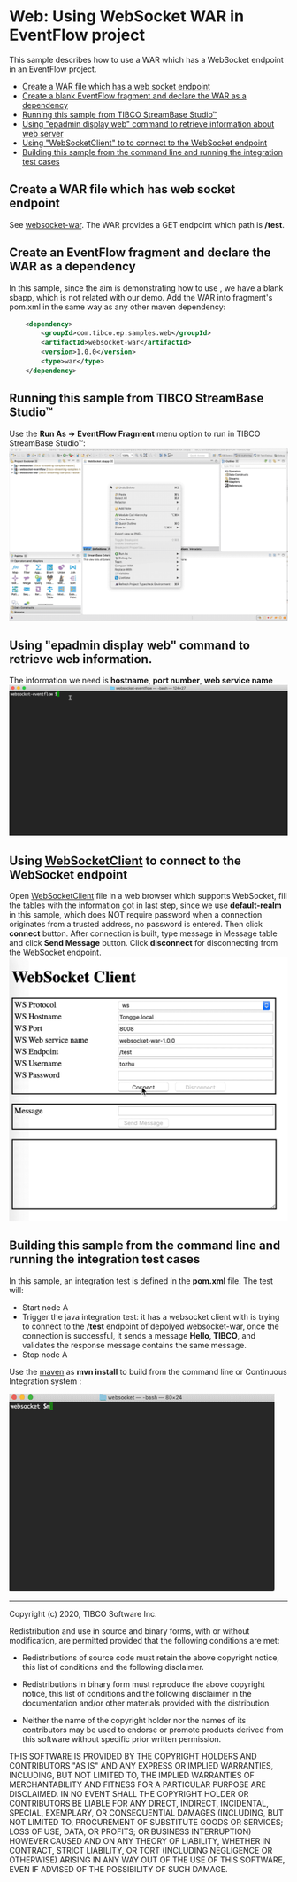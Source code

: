# Web: Using WebSocket WAR in EventFlow project

This sample describes how to use a WAR which has a WebSocket endpoint in an EventFlow project.

* [Create a WAR file which has a web socket endpoint](#create-websocket-endpoint)
* [Create a blank EventFlow fragment and declare the WAR as a dependency](#declare-the-war-as-a-dependency)
* [Running this sample from TIBCO StreamBase Studio&trade;](#running-this-sample-from-tibco-streambase-studiotrade)
* [Using "epadmin display web" command to retrieve information about web server](#using-epadmin-display-web-command-to-retrieve-information)
* [Using "WebSocketClient"  to to connect to the WebSocket endpoint](#using-websocketclient-to-connect-to-the-websocket-endpoint)
* [Building this sample from the command line and running the integration test cases](#building-this-sample-from-the-command-line-and-running-the-integration-test-cases)


<a name="create-websocket-endpoint"></a>

## Create a WAR file which has web socket endpoint
See [websocket-war](../../../../websocket-war/src/site/markdown/index.md).
The WAR provides a GET endpoint which path is **/test**.


<a name="declare-the-war-as-a-dependency"></a>

## Create an EventFlow fragment and declare the WAR as a dependency
In this sample, since the aim is demonstrating how to use , we have a blank sbapp, 
which is not related with our demo. Add the WAR into fragment's pom.xml in the same 
way as any other maven dependency:

```xml
    <dependency>
        <groupId>com.tibco.ep.samples.web</groupId>
        <artifactId>websocket-war</artifactId>
        <version>1.0.0</version>
        <type>war</type>
    </dependency>
``` 

<a name="running-this-sample-from-tibco-streambase-studiotrade"></a>

## Running this sample from TIBCO StreamBase Studio&trade;
Use the **Run As -> EventFlow Fragment** menu option to run in TIBCO StreamBase Studio&trade;:
![RunFromStudio](images/studio.gif)


<a name="using-epadmin-display-web-command-to-retrieve-information"></a>

## Using "epadmin display web" command to retrieve web information.
The information we need is **hostname**, **port number**, **web service name**
![DisplayWeb](images/epadmin.gif)

<a name="using-websocketclient-to-connect-to-the-websocket-endpoint"></a>

## Using [WebSocketClient](../../test/resources/WebSocketClient.html) to connect to the WebSocket endpoint
Open [WebSocketClient](../../test/resources/WebSocketClient.html) file in a web browser which supports WebSocket, 
fill the tables with the information got in last step, since we use **default-realm** in this sample, which does NOT 
require password when a connection originates from a trusted address, no password is entered. 
Then click **connect** button. After connection is built, type message in Message table 
and click **Send Message** button. Click **disconnect** for disconnecting from the WebSocket endpoint.
![ConnectToWSEndpoint](images/endpoint.gif)


<a name="building-this-sample-from-the-command-line-and-running-the-integration-test-cases"></a>

## Building this sample from the command line and running the integration test cases

In this sample, an integration test is defined in the **pom.xml** file. The test will:

* Start node A
* Trigger the java integration test: it has a websocket client with is trying to connect to the **/test** endpoint of depolyed websocket-war,
  once the connection is successful, it sends a message **Hello, TIBCO**, and validates the response message contains the 
  same message.
* Stop node A

Use the [maven](https://maven.apache.org) as **mvn install** to build from the command line or Continuous Integration system :

![maven](images/maven.gif)

---
Copyright (c) 2020, TIBCO Software Inc.

Redistribution and use in source and binary forms, with or without
modification, are permitted provided that the following conditions are met:

* Redistributions of source code must retain the above copyright notice, this
  list of conditions and the following disclaimer.

* Redistributions in binary form must reproduce the above copyright notice,
  this list of conditions and the following disclaimer in the documentation
  and/or other materials provided with the distribution.

* Neither the name of the copyright holder nor the names of its
  contributors may be used to endorse or promote products derived from
  this software without specific prior written permission.

THIS SOFTWARE IS PROVIDED BY THE COPYRIGHT HOLDERS AND CONTRIBUTORS "AS IS"
AND ANY EXPRESS OR IMPLIED WARRANTIES, INCLUDING, BUT NOT LIMITED TO, THE
IMPLIED WARRANTIES OF MERCHANTABILITY AND FITNESS FOR A PARTICULAR PURPOSE ARE
DISCLAIMED. IN NO EVENT SHALL THE COPYRIGHT HOLDER OR CONTRIBUTORS BE LIABLE
FOR ANY DIRECT, INDIRECT, INCIDENTAL, SPECIAL, EXEMPLARY, OR CONSEQUENTIAL
DAMAGES (INCLUDING, BUT NOT LIMITED TO, PROCUREMENT OF SUBSTITUTE GOODS OR
SERVICES; LOSS OF USE, DATA, OR PROFITS; OR BUSINESS INTERRUPTION) HOWEVER
CAUSED AND ON ANY THEORY OF LIABILITY, WHETHER IN CONTRACT, STRICT LIABILITY,
OR TORT (INCLUDING NEGLIGENCE OR OTHERWISE) ARISING IN ANY WAY OUT OF THE USE
OF THIS SOFTWARE, EVEN IF ADVISED OF THE POSSIBILITY OF SUCH DAMAGE.
